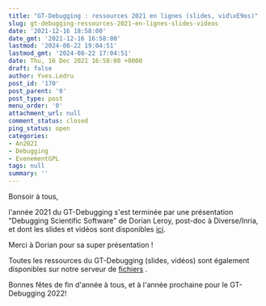 ```yaml
---
title: "GT-Debugging : ressources 2021 en lignes (slides, vid\xE9os)"
slug: gt-debugging-ressources-2021-en-lignes-slides-videos
date: '2021-12-16 18:58:00'
date_gmt: '2021-12-16 16:58:00'
lastmod: '2024-08-22 19:04:51'
lastmod_gmt: '2024-08-22 17:04:51'
date: Thu, 16 Dec 2021 16:58:00 +0000
draft: false
author: Yves.Ledru
post_id: '170'
post_parent: '0'
post_type: post
menu_order: '0'
attachment_url: null
comment_status: closed
ping_status: open
categories:
- An2021
- Debugging
- EvenementGPL
tags: null
summary: ''
---
```


Bonsoir à tous,

l'année 2021 du GT-Debugging s'est terminée par une présentation "Debugging Scientific Software" de Dorian Leroy, post-doc à Diverse/Inria, et dont les slides et vidéos sont disponibles [ici](https://debugging.inria.fr/meetings.html).

Merci à Dorian pour sa super présentation !

Toutes les ressources du GT-Debugging (slides, vidéos) sont également disponibles sur notre serveur de [fichiers](https://files-debugging.inria.fr/) .

Bonnes fêtes de fin d'année à tous, et à l'année prochaine pour le GT-Debugging 2022!
